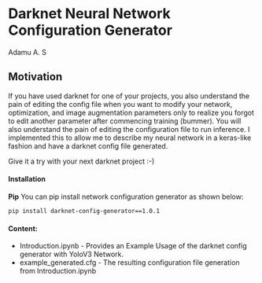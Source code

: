 # Darknet Neural Network Configuration Generator
Adamu A. S


## Motivation
If you have used darknet for one of your projects, you also understand the pain of editing the config file when you want to modify your network, optimization, and image augmentation parameters only to realize you forgot to edit another parameter after commencing training (bummer). You will also understand the pain of editing the configuration file to run inference. I implemented this to allow me to describe my neural network in a keras-like fashion and have a darknet config file generated.

Give it a try with your next darknet project :-) 

#### Installation
**Pip**
You can pip install network configuration generator as shown below:
```
pip install darknet-config-generator==1.0.1 
```

#### Content:
- Introduction.ipynb - Provides an Example Usage of the darknet config generator with YoloV3 Network.
- example_generated.cfg - The resulting configuration file generation from Introduction.ipynb
